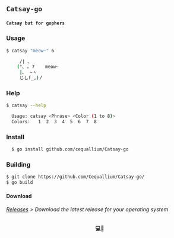 <h2>

    Catsay-go

</h2>

<h4>

    Catsay but for gophers

</h4>

### Usage

```bash
$ catsay "meow~" 6

     /| ､      
    (°､ ｡ 7    meow~
     |､  ~ヽ   
     じしf_,)〳

```

### Help

```bash
$ catsay --help

  Usage: catsay <Phrase> <Color (1 to 8)>
  Colors:   1  2  3  4  5  6  7  8 

```

### Install

```bash
  $ go install github.com/cequallium/Catsay-go
```

### Building

```bash
$ git clone https://github.com/Cequallium/Catsay-go/
$ go build
```
#### Download

<h6>

[Releases](https://github.com/Cequallium/Catsay-go/releases/latest) > Download the latest release for your operating
system
</h6>
<h4 align="center">💻🩵</h4>